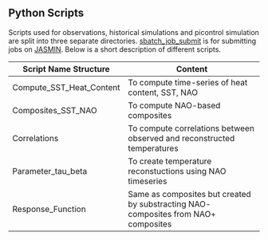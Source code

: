 ## Python Scripts

Scripts used for observations, historical simulations and picontrol simulation are split into three separate directories. [sbatch_job_submit](./sbatch_job_submit) is for submitting jobs on [JASMIN](https://jasmin.ac.uk). Below is a short description of different scripts.

| Script Name Structure | Content |
| --- | --- | 
| Compute_SST_Heat_Content | To compute time-series of heat content, SST, NAO |
| Composites_SST_NAO | To compute NAO-based composites | 
| Correlations | To compute correlations between observed and reconstructed temperatures |
| Parameter_tau_beta | To create temperature reconstuctions using NAO timeseries |
| Response_Function | Same as composites but created by substracting NAO- composites from NAO+ composites |
